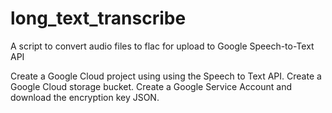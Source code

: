 # long_text_transcribe
A script to convert audio files to flac for upload to Google Speech-to-Text API

Create a Google Cloud project using using the Speech to Text API. 
Create a Google Cloud storage bucket. 
Create a Google Service Account and download the encryption key JSON. 
